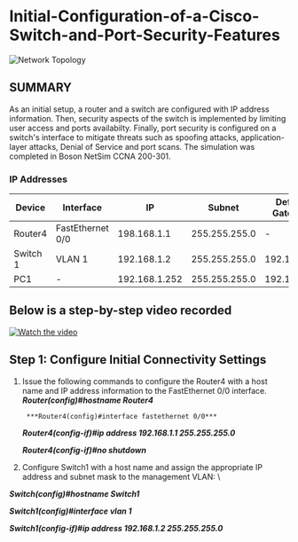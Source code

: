 # Initial-Configuration-of-a-Cisco-Switch-and-Port-Security-Features
![Network Topology](https://imgur.com/4K1jHSC.jpg)

## SUMMARY
As an initial setup, a router and a switch are configured with IP address information. Then, security aspects of the switch is implemented by limiting user access and ports availabilty. Finally, port security is configured on a switch's interface to mitigate threats such as spoofing attacks, application-layer attacks, Denial of Service and port scans. The simulation was completed in Boson NetSim CCNA 200-301. 

### IP Addresses
| Device                   | Interface    |  IP    | Subnet | Default Gateway
| ------------------------ | -----------  | -----  | ------ | ---------------
| Router4                  | FastEthernet 0/0 | 198.168.1.1 | 255.255.255.0 | -
| Switch 1                 | VLAN 1 |192.168.1.2 | 255.255.255.0 | 192.168.1.1
| PC1                      | - |192.168.1.252 | 255.255.255.0 | 192.168.1.1

## Below is a step-by-step video recorded  
[![Watch the video](https://img.youtube.com/vi/baV2BQx7pDE/hqdefault.jpg)](https://youtu.be/baV2BQx7pDE)

## Step 1: Configure Initial Connectivity Settings

1. Issue the following commands to configure the Router4 with a host name and IP address information to the FastEthernet 0/0 interface.\
	***Router(config)#hostname Router4***
   
        ***Router4(config)#interface fastethernet 0/0***
   
   	***Router4(config-if)#ip address 192.168.1.1 255.255.255.0***
   
	***Router4(config-if)#no shutdown***

   
3. Configure Switch1 with a host name and assign the appropriate IP address and subnet mask to the management VLAN: \

***Switch(config)#hostname Switch1***

***Switch1(config)#interface vlan 1***

***Switch1(config-if)#ip address 192.168.1.2 255.255.255.0***



